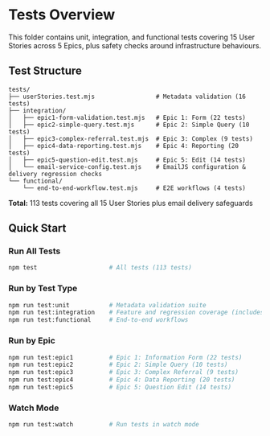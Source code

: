 # Tests Overview

This folder contains unit, integration, and functional tests covering 15 User Stories across 5 Epics, plus safety checks around infrastructure behaviours.

## Test Structure

```
tests/
├── userStories.test.mjs                 # Metadata validation (16 tests)
├── integration/
│   ├── epic1-form-validation.test.mjs   # Epic 1: Form (22 tests)
│   ├── epic2-simple-query.test.mjs      # Epic 2: Simple Query (10 tests)
│   ├── epic3-complex-referral.test.mjs  # Epic 3: Complex (9 tests)
│   ├── epic4-data-reporting.test.mjs    # Epic 4: Reporting (20 tests)
│   ├── epic5-question-edit.test.mjs     # Epic 5: Edit (14 tests)
│   └── email-service-config.test.mjs    # EmailJS configuration & delivery regression checks
└── functional/
    └── end-to-end-workflow.test.mjs     # E2E workflows (4 tests)
```

**Total:** 113 tests covering all 15 User Stories plus email delivery safeguards

## Quick Start

### Run All Tests
```bash
npm test                    # All tests (113 tests)
```

### Run by Test Type
```bash
npm run test:unit           # Metadata validation suite
npm run test:integration    # Feature and regression coverage (includes email checks)
npm run test:functional     # End-to-end workflows
```

### Run by Epic
```bash
npm run test:epic1          # Epic 1: Information Form (22 tests)
npm run test:epic2          # Epic 2: Simple Query (10 tests)
npm run test:epic3          # Epic 3: Complex Referral (9 tests)
npm run test:epic4          # Epic 4: Data Reporting (20 tests)
npm run test:epic5          # Epic 5: Question Edit (14 tests)
```

### Watch Mode
```bash
npm run test:watch          # Run tests in watch mode
```

